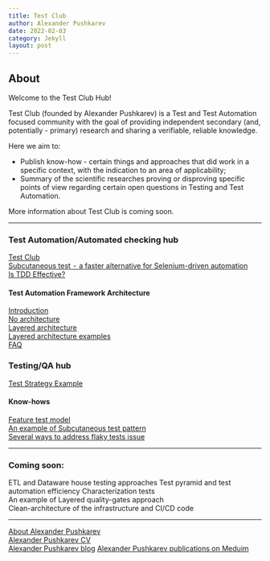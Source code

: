 ```yaml
---
title: Test Club
author: Alexander Pushkarev
date: 2022-02-03
category: Jekyll
layout: post
---
```


## About

Welcome to the Test Club Hub!

Test Club (founded by Alexander Pushkarev) is a Test and Test Automation focused community with the goal of providing independent secondary (and, potentially - primary) research and sharing a verifiable, reliable knowledge.

Here we aim to:
  * Publish know-how - certain things and approaches that did work in a specific context, with the indication to an area of applicability;
  * Summary of the scientific researches proving or disproving specific points of view regarding certain open questions in Testing and Test Automation.

  More information about Test Club is coming soon.

<hr>

### Test Automation/Automated checking hub

[Test Club](https://senpay.github.io/pages/ta/testclub)  
[Subcutaneous test  -  a faster alternative for Selenium-driven automation](https://medium.com/@alexspush/an-alternative-to-ubiquitous-ui-level-checking-subcutaneous-tests-8d29e8883fc2)  
[Is TDD Effective?](https://senpay.github.io/pages/ta/tdd/is_tdd_effective)

#### Test Automation Framework Architecture

[Introduction](https://senpay.github.io/pages/ta/taf/taf_intro)  
[No architecture](https://senpay.github.io/pages/ta/taf/taf_no_architecture)  
[Layered architecture](https://senpay.github.io/pages/ta/taf/taf_layered)  
[Layered architecture examples](http://aqaguy.blogspot.com/p/blog-page_26.html)  
[FAQ](https://senpay.github.io/pages/ta/taf/taf_faq)  

### Testing/QA hub  
[Test Strategy Example](https://senpay.github.io/pages/testing/test_strategy/test_strategy_example)  


#### Know-hows
[Feature test model](https://senpay.github.io/pages/ta/ftm/feature_tests)  
[An example of Subcutaneous test pattern](http://aqaguy.blogspot.com/2019/10/getting-most-of-you-automated-checks.html)  
[Several ways to address flaky tests issue](https://senpay.github.io/pages/ta/know-hows/flaky_tests_fix)

<hr>

### Coming soon:
ETL and Dataware house testing approaches
Test pyramid and test automation efficiency
Characterization tests  
An example of Layered quality-gates approach  
Clean-architecture of the infrastructure and CI/CD code  


<hr>


[About Alexander Pushkarev](https://senpay.github.io/cv)  
[Alexander Pushkarev CV](https://senpay.github.io/cv_minimalistic)  
[Alexander Pushkarev blog](http://aqaguy.blogspot.com/)
[Alexander Pushkarev publications on Meduim](https://medium.com/@alexspush)